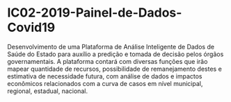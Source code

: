# IC02-2019-Painel-de-Dados-Covid19
Desenvolvimento de uma Plataforma de Análise Inteligente de Dados de Saúde do Estado para auxílio a predição e tomada de decisão pelos órgãos governamentais. A plataforma contará com diversas funções que irão mapear quantidade de recursos, possibilidade de remanejamento destes e estimativa de necessidade futura, com análise de dados e impactos econômicos relacionados com a curva de casos em nível municipal, regional, estadual, nacional.
